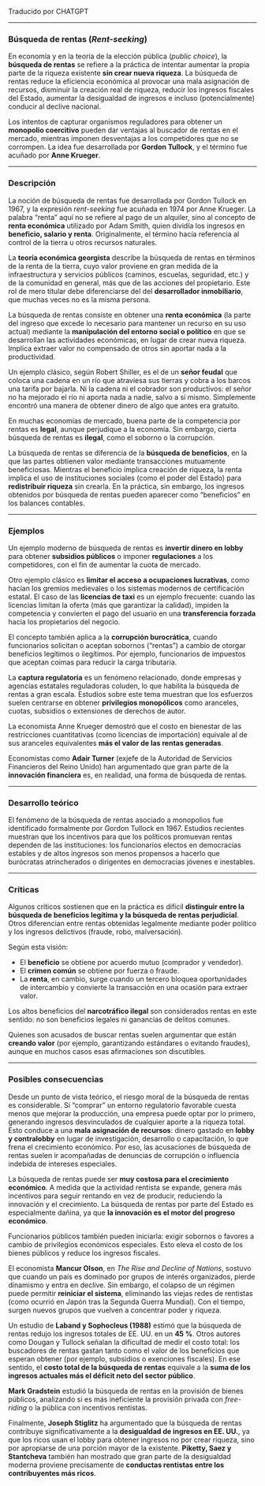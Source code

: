 Traducido por CHATGPT

---

### Búsqueda de rentas (*Rent-seeking*)

En economía y en la teoría de la elección pública (*public choice*), la **búsqueda de rentas** se refiere a la práctica de intentar aumentar la propia parte de la riqueza existente **sin crear nueva riqueza**.
La búsqueda de rentas reduce la eficiencia económica al provocar una mala asignación de recursos, disminuir la creación real de riqueza, reducir los ingresos fiscales del Estado, aumentar la desigualdad de ingresos e incluso (potencialmente) conducir al declive nacional.

Los intentos de capturar organismos reguladores para obtener un **monopolio coercitivo** pueden dar ventajas al buscador de rentas en el mercado, mientras imponen desventajas a los competidores que no se corrompen.
La idea fue desarrollada por **Gordon Tullock**, y el término fue acuñado por **Anne Krueger**.

---

### Descripción

La noción de búsqueda de rentas fue desarrollada por Gordon Tullock en 1967, y la expresión *rent-seeking* fue acuñada en 1974 por Anne Krueger.
La palabra “renta” aquí no se refiere al pago de un alquiler, sino al concepto de **renta económica** utilizado por Adam Smith, quien dividía los ingresos en **beneficio, salario y renta**.
Originalmente, el término hacía referencia al control de la tierra u otros recursos naturales.

La **teoría económica georgista** describe la búsqueda de rentas en términos de la renta de la tierra, cuyo valor proviene en gran medida de la infraestructura y servicios públicos (caminos, escuelas, seguridad, etc.) y de la comunidad en general, más que de las acciones del propietario. Este rol de mero titular debe diferenciarse del del **desarrollador inmobiliario**, que muchas veces no es la misma persona.

La búsqueda de rentas consiste en obtener una **renta económica** (la parte del ingreso que excede lo necesario para mantener un recurso en su uso actual) mediante la **manipulación del entorno social o político** en que se desarrollan las actividades económicas, en lugar de crear nueva riqueza.
Implica extraer valor no compensado de otros sin aportar nada a la productividad.

Un ejemplo clásico, según Robert Shiller, es el de un **señor feudal** que coloca una cadena en un río que atraviesa sus tierras y cobra a los barcos una tarifa por bajarla.
Ni la cadena ni el cobrador son productivos: el señor no ha mejorado el río ni aporta nada a nadie, salvo a sí mismo. Simplemente encontró una manera de obtener dinero de algo que antes era gratuito.

En muchas economías de mercado, buena parte de la competencia por rentas es **legal**, aunque perjudique a la economía.
Sin embargo, cierta búsqueda de rentas es **ilegal**, como el soborno o la corrupción.

La búsqueda de rentas se diferencia de la **búsqueda de beneficios**, en la que las partes obtienen valor mediante transacciones mutuamente beneficiosas.
Mientras el beneficio implica creación de riqueza, la renta implica el uso de instituciones sociales (como el poder del Estado) para **redistribuir riqueza** sin crearla.
En la práctica, sin embargo, los ingresos obtenidos por búsqueda de rentas pueden aparecer como “beneficios” en los balances contables.

---

### Ejemplos

Un ejemplo moderno de búsqueda de rentas es **invertir dinero en lobby** para obtener **subsidios públicos** o imponer **regulaciones** a los competidores, con el fin de aumentar la cuota de mercado.

Otro ejemplo clásico es **limitar el acceso a ocupaciones lucrativas**, como hacían los gremios medievales o los sistemas modernos de certificación estatal.
El caso de las **licencias de taxi** es un ejemplo frecuente: cuando las licencias limitan la oferta (más que garantizar la calidad), impiden la competencia y convierten el pago del usuario en una **transferencia forzada** hacia los propietarios del negocio.

El concepto también aplica a la **corrupción burocrática**, cuando funcionarios solicitan o aceptan sobornos (“rentas”) a cambio de otorgar beneficios legítimos o ilegítimos.
Por ejemplo, funcionarios de impuestos que aceptan coimas para reducir la carga tributaria.

La **captura regulatoria** es un fenómeno relacionado, donde empresas y agencias estatales reguladoras coluden, lo que habilita la búsqueda de rentas a gran escala.
Estudios sobre este tema muestran que los esfuerzos suelen centrarse en obtener **privilegios monopólicos** como aranceles, cuotas, subsidios o extensiones de derechos de autor.

La economista Anne Krueger demostró que el costo en bienestar de las restricciones cuantitativas (como licencias de importación) equivale al de sus aranceles equivalentes **más el valor de las rentas generadas**.

Economistas como **Adair Turner** (exjefe de la Autoridad de Servicios Financieros del Reino Unido) han argumentado que gran parte de la **innovación financiera** es, en realidad, una forma de búsqueda de rentas.

---

### Desarrollo teórico

El fenómeno de la búsqueda de rentas asociado a monopolios fue identificado formalmente por Gordon Tullock en 1967.
Estudios recientes muestran que los incentivos para que los políticos promuevan rentas dependen de las instituciones: los funcionarios electos en democracias estables y de altos ingresos son menos propensos a hacerlo que burócratas atrincherados o dirigentes en democracias jóvenes e inestables.

---

### Críticas

Algunos críticos sostienen que en la práctica es difícil **distinguir entre la búsqueda de beneficios legítima y la búsqueda de rentas perjudicial**.
Otros diferencian entre rentas obtenidas legalmente mediante poder político y los ingresos delictivos (fraude, robo, malversación).

Según esta visión:

* El **beneficio** se obtiene por acuerdo mutuo (comprador y vendedor).
* El **crimen común** se obtiene por fuerza o fraude.
* La **renta**, en cambio, surge cuando un tercero bloquea oportunidades de intercambio y convierte la transacción en una ocasión para extraer valor.

Los altos beneficios del **narcotráfico ilegal** son considerados rentas en este sentido: no son beneficios legales ni ganancias de delitos comunes.

Quienes son acusados de buscar rentas suelen argumentar que están **creando valor** (por ejemplo, garantizando estándares o evitando fraudes), aunque en muchos casos esas afirmaciones son discutibles.

---

### Posibles consecuencias

Desde un punto de vista teórico, el riesgo moral de la búsqueda de rentas es considerable.
Si “comprar” un entorno regulatorio favorable cuesta menos que mejorar la producción, una empresa puede optar por lo primero, generando ingresos desvinculados de cualquier aporte a la riqueza total.
Esto conduce a una **mala asignación de recursos**: dinero gastado en **lobby y contralobby** en lugar de investigación, desarrollo o capacitación, lo que frena el crecimiento económico.
Por eso, las acusaciones de búsqueda de rentas suelen ir acompañadas de denuncias de corrupción o influencia indebida de intereses especiales.

La búsqueda de rentas puede ser **muy costosa para el crecimiento económico**.
A medida que la actividad rentista se expande, genera más incentivos para seguir rentando en vez de producir, reduciendo la innovación y el crecimiento.
La búsqueda de rentas por parte del Estado es especialmente dañina, ya que **la innovación es el motor del progreso económico**.

Funcionarios públicos también pueden iniciarla: exigir sobornos o favores a cambio de privilegios económicos especiales.
Esto eleva el costo de los bienes públicos y reduce los ingresos fiscales.

El economista **Mancur Olson**, en *The Rise and Decline of Nations*, sostuvo que cuando un país es dominado por grupos de interés organizados, pierde dinamismo y entra en declive.
Sin embargo, el colapso de un régimen puede permitir **reiniciar el sistema**, eliminando las viejas redes de rentistas (como ocurrió en Japón tras la Segunda Guerra Mundial).
Con el tiempo, surgen nuevos grupos que vuelven a concentrar poder y riqueza.

Un estudio de **Laband y Sophocleus (1988)** estimó que la búsqueda de rentas redujo los ingresos totales de EE. UU. en un **45 %**.
Otros autores como Dougan y Tullock señalan la dificultad de medir el costo total: los buscadores de rentas gastan tanto como el valor de los beneficios que esperan obtener (por ejemplo, subsidios o exenciones fiscales).
En ese sentido, el **costo total de la búsqueda de rentas** equivale a la **suma de los ingresos actuales más el déficit neto del sector público**.

**Mark Gradstein** estudió la búsqueda de rentas en la provisión de bienes públicos, analizando si es más ineficiente la provisión privada con *free-riding* o la pública con incentivos rentistas.

Finalmente, **Joseph Stiglitz** ha argumentado que la búsqueda de rentas contribuye significativamente a la **desigualdad de ingresos en EE. UU.**, ya que los ricos usan el lobby para obtener ingresos no por crear riqueza, sino por apropiarse de una porción mayor de la existente.
**Piketty, Saez y Stantcheva** también han mostrado que gran parte de la desigualdad moderna proviene precisamente de **conductas rentistas entre los contribuyentes más ricos**.

